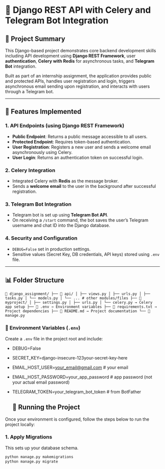 # 🚀 Django REST API with Celery and Telegram Bot Integration

## 🔖 Project Summary

This Django-based project demonstrates core backend development skills including API development using **Django REST Framework**, user **authentication**, **Celery with Redis** for asynchronous tasks, and **Telegram Bot** integration.

Built as part of an internship assignment, the application provides public and protected APIs, handles user registration and login, triggers asynchronous email sending upon registration, and interacts with users through a Telegram bot.

---

## 🧠 Features Implemented

### 1. **API Endpoints (using Django REST Framework)**

- **Public Endpoint**: Returns a public message accessible to all users.
- **Protected Endpoint**: Requires token-based authentication.
- **User Registration**: Registers a new user and sends a welcome email asynchronously using Celery.
- **User Login**: Returns an authentication token on successful login.

### 2. **Celery Integration**

- Integrated Celery with **Redis** as the message broker.
- Sends a **welcome email** to the user in the background after successful registration.

### 3. **Telegram Bot Integration**

- Telegram bot is set up using **Telegram Bot API**.
- On receiving a `/start` command, the bot saves the user’s Telegram username and chat ID into the Django database.

### 4. **Security and Configuration**

- `DEBUG=False` set in production settings.
- Sensitive values (Secret Key, DB credentials, API keys) stored using `.env` file.

---

## 📊 Folder Structure
<pre><code>📁 django_assignment/ ├── 📂 api/ │ ├── views.py │ ├── urls.py │ ├── tasks.py │ └── models.py │ └── ... # other modules/files ├── 📂 myproject/ │ ├── settings.py │ ├── urls.py │ └── celery.py → Celery app setup ├── 📄 .env → Environment variables ├── 📄 requirements.txt → Project dependencies ├── 📄 README.md → Project documentation └── 📄 manage.py </code></pre>

### 📁 Environment Variables (`.env`)

Create a `.env` file in the project root and include:

- DEBUG=False
- SECRET_KEY=django-insecure-123your-secret-key-here
- EMAIL_HOST_USER=your_email@gmail.com # your email
- EMAIL_HOST_PASSWORD=your_app_password # app password (not your actual email password)
- TELEGRAM_TOKEN=your_telegram_bot_token # from BotFather

  ## 🚀 Running the Project

Once your environment is configured, follow the steps below to run the project locally:

### 1. Apply Migrations

This sets up your database schema.

```bash
python manage.py makemigrations
python manage.py migrate

